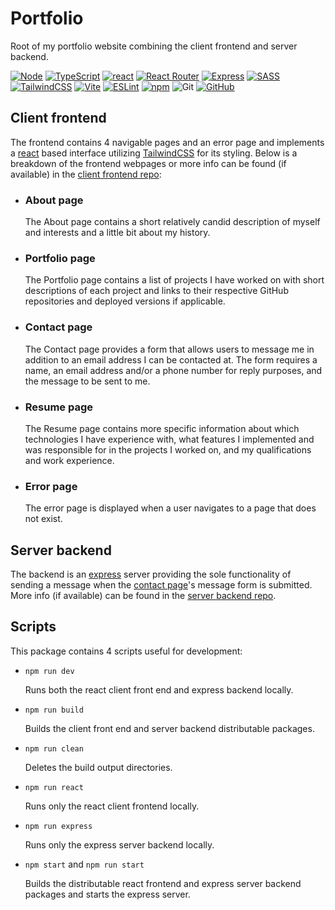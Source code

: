 # Portfolio

Root of my portfolio website combining the client frontend and server backend.

[![Node][node shield]][node website]
[![TypeScript][typescript shield]][typescript website]
[![react][react shield]][react website]
[![React Router][react router shield]][react router website]
[![Express][express shield]][express website]
[![SASS][sass shield]][sass website]
[![TailwindCSS][tailwind shield]][tailwind website]
[![Vite][vite shield]][vite website]
[![ESLint][eslint shield]][typescript eslint website]
[![npm][npm shield]][npm website]
![Git][git shield]
[![GitHub][github shield]][github repo]

## Client frontend

The frontend contains 4 navigable pages and an error page and implements a
[react][react website] based interface utilizing [TailwindCSS][tailwind website]
for its styling. Below is a breakdown of the frontend webpages or more info can
be found (if available) in the [client frontend repo][client frontend github repo]:

- ### About page

  The About page contains a short relatively candid description of myself and
  interests and a little bit about my history.

- ### Portfolio page

  The Portfolio page contains a list of projects I have worked on with short
  descriptions of each project and links to their respective GitHub repositories
  and deployed versions if applicable.

- ### Contact page

  The Contact page provides a form that allows users to message me in addition
  to an email address I can be contacted at. The form requires a name, an email
  address and/or a phone number for reply purposes, and the message to be sent
  to me.

- ### Resume page

  The Resume page contains more specific information about which technologies I
  have experience with, what features I implemented and was responsible for in
  the projects I worked on, and my qualifications and work experience.

- ### Error page

  The error page is displayed when a user navigates to a page that does not exist.

## Server backend

The backend is an [express][express website] server providing the sole
functionality of sending a message when the [contact page](#contact-page)'s
message form is submitted. More info (if available) can be found in the
[server backend repo][server backend github repo].

## Scripts

This package contains 4 scripts useful for development:

- `npm run dev`

  Runs both the react client front end and express backend locally.

- `npm run build`

  Builds the client front end and server backend distributable packages.

- `npm run clean`

  Deletes the build output directories.

- `npm run react`

  Runs only the react client frontend locally.

- `npm run express`

  Runs only the express server backend locally.

- `npm start` and `npm run start`

  Builds the distributable react frontend and express server backend packages
  and starts the express server.

[node shield]: https://img.shields.io/badge/node.js-6DA55F?style=for-the-badge&logo=node.js&logoColor=white "node"
[node website]: https://nodejs.org/en/about "node"
[typescript shield]: https://img.shields.io/badge/typescript-%23007ACC.svg?style=for-the-badge&logo=typescript&logoColor=white "TypeScript"
[typescript website]: https://www.typescriptlang.org/ "TypeScript"
[sass shield]: https://img.shields.io/badge/SASS-hotpink.svg?style=for-the-badge&logo=SASS&logoColor=white "SASS"
[sass website]: https://sass-lang.com/ "SASS"
[react shield]: https://img.shields.io/badge/react-%2320232a.svg?style=for-the-badge&logo=react&logoColor=%2361DAFB "React"
[react website]: https://react.dev/ "React"
[react router shield]: https://img.shields.io/badge/React_Router-CA4245?style=for-the-badge&logo=react-router&logoColor=white "React Router"
[express shield]: https://img.shields.io/badge/express.js-%23404d59.svg?style=for-the-badge&logo=express&logoColor=%2361DAFB "Express"
[express website]: https://expressjs.com/ "Express"
[react router website]: https://www.npmjs.com/package/react-router "React Router"
[tailwind shield]: https://img.shields.io/badge/tailwindcss-%2338B2AC.svg?style=for-the-badge&logo=tailwind-css&logoColor=white "TailwindCSS"
[tailwind website]: https://tailwindcss.com "TailwindCSS"
[vite shield]: https://img.shields.io/badge/vite-%23646CFF.svg?style=for-the-badge&logo=vite&logoColor=white "Vite"
[vite website]: https://vitejs.dev "Vite"
[eslint shield]: https://img.shields.io/badge/ESLint-4B3263?style=for-the-badge&logo=eslint&logoColor=white "TypeScript ESLint"
[typescript eslint website]: https://typescript-eslint.io/ "TypeScript ESLint"
[npm shield]: https://img.shields.io/badge/NPM-%23CB3837.svg?style=for-the-badge&logo=npm&logoColor=white "npm"
[npm website]: https://www.npmjs.com/ "npm"
[git shield]: https://img.shields.io/badge/git-%23F05033.svg?style=for-the-badge&logo=git&logoColor=white "Git"
[github shield]: https://img.shields.io/badge/github-%23121011.svg?style=for-the-badge&logo=github&logoColor=white "github"
[github repo]: https://github.com/SnapperGee/portfolio "GitHub repo"
[client frontend github repo]: https://github.com/SnapperGee/portfolio-client "Client frontend GitHub repo"
[server backend github repo]: https://github.com/SnapperGee/portfolio-server "Server backend GitHub repo"
